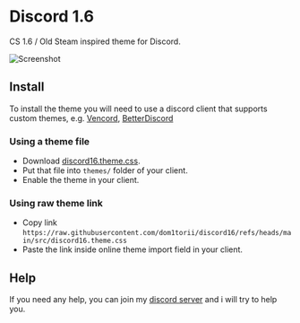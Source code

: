 # Discord 1.6
CS 1.6 / Old Steam inspired theme for Discord.

![Screenshot](https://github.com/user-attachments/assets/ed702b8f-0b70-43b8-a6be-1713087687b8)

## Install
To install the theme you will need to use a discord client that supports custom themes, e.g. [Vencord](https://vencord.dev/), [BetterDiscord](https://betterdiscord.app/)
### Using a theme file
- Download [discord16.theme.css](https://github.com/dom1torii/discord16/blob/main/src/discord16.theme.css).
- Put that file into `themes/` folder of your client.
- Enable the theme in your client.

### Using raw theme link
- Copy link `https://raw.githubusercontent.com/dom1torii/discord16/refs/heads/main/src/discord16.theme.css`
- Paste the link inside online theme import field in your client.

## Help
If you need any help, you can join my [discord server](https://discord.gg/vtrZhBauCX) and i will try to help you.